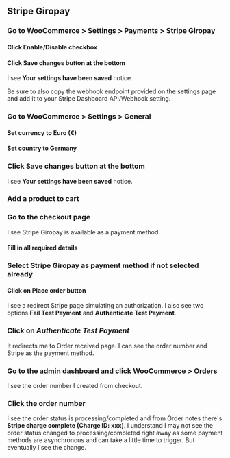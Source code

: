## Stripe Giropay

### Go to WooCommerce > Settings > Payments > Stripe Giropay

#### Click Enable/Disable checkbox

#### Click Save changes button at the bottom

I see **Your settings have been saved** notice.

Be sure to also copy the webhook endpoint provided on the settings page and add it to your Stripe Dashboard API/Webhook setting.

### Go to WooCommerce > Settings > General

#### Set currency to Euro (€)
#### Set country to Germany

### Click Save changes button at the bottom

I see **Your settings have been saved** notice.

### Add a product to cart

### Go to the checkout page

I see Stripe Giropay is available as a payment method.

#### Fill in all required details

### Select Stripe Giropay as payment method if not selected already

#### Click on **Place order** button

I see a redirect Stripe page simulating an authorization. I also see two options **Fail Test Payment** and **Authenticate Test Payment**.

### Click on ***Authenticate Test Payment***

It redirects me to Order received page. I can see the order number and Stripe as the payment method.

### Go to the admin dashboard and click WooCommerce > Orders

I see the order number I created from checkout.

### Click the order number

I see the order status is processing/completed and from Order notes there's **Stripe charge complete (Charge ID: xxx)**. I understand I may not see the order status changed to processing/completed right away as some payment methods are asynchronous and can take a little time to trigger. But eventually I see the change.
